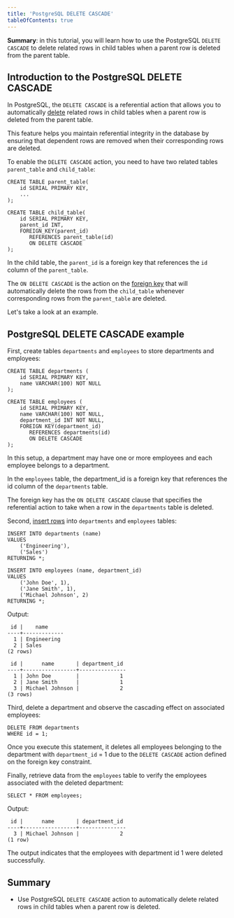 ```yaml
---
title: 'PostgreSQL DELETE CASCADE'
tableOfContents: true
---
```


**Summary**: in this tutorial, you will learn how to use the PostgreSQL `DELETE CASCADE` to delete related rows in child tables when a parent row is deleted from the parent table.



## Introduction to the PostgreSQL DELETE CASCADE



In PostgreSQL, the `DELETE CASCADE` is a referential action that allows you to automatically [delete](/docs/postgresql/postgresql-delete) related rows in child tables when a parent row is deleted from the parent table.



This feature helps you maintain referential integrity in the database by ensuring that dependent rows are removed when their corresponding rows are deleted.



To enable the `DELETE CASCADE` action, you need to have two related tables `parent_table` and `child_table`:



```
CREATE TABLE parent_table(
    id SERIAL PRIMARY KEY,
    ...
);

CREATE TABLE child_table(
    id SERIAL PRIMARY KEY,
    parent_id INT,
    FOREIGN_KEY(parent_id)
       REFERENCES parent_table(id)
       ON DELETE CASCADE
);
```



In the child table, the `parent_id` is a foreign key that references the `id` column of the `parent_table`.



The `ON DELETE CASCADE` is the action on the [foreign key](/docs/postgresql/postgresql-foreign-key) that will automatically delete the rows from the `child_table` whenever corresponding rows from the `parent_table` are deleted.



Let's take a look at an example.



## PostgreSQL DELETE CASCADE example



First, create tables `departments` and `employees` to store departments and employees:



```
CREATE TABLE departments (
    id SERIAL PRIMARY KEY,
    name VARCHAR(100) NOT NULL
);

CREATE TABLE employees (
    id SERIAL PRIMARY KEY,
    name VARCHAR(100) NOT NULL,
    department_id INT NOT NULL,
    FOREIGN KEY(department_id)
       REFERENCES departments(id)
       ON DELETE CASCADE
);
```



In this setup, a department may have one or more employees and each employee belongs to a department.



In the `employees` table, the department_id is a foreign key that references the id column of the `departments` table.



The foreign key has the `ON DELETE CASCADE` clause that specifies the referential action to take when a row in the `departments` table is deleted.



Second, [insert rows](/docs/postgresql/postgresql-insert-multiple-rows) into `departments` and `employees` tables:



```
INSERT INTO departments (name)
VALUES
    ('Engineering'),
    ('Sales')
RETURNING *;

INSERT INTO employees (name, department_id)
VALUES
    ('John Doe', 1),
    ('Jane Smith', 1),
    ('Michael Johnson', 2)
RETURNING *;
```



Output:



```
 id |    name
----+-------------
  1 | Engineering
  2 | Sales
(2 rows)

 id |      name       | department_id
----+-----------------+---------------
  1 | John Doe        |             1
  2 | Jane Smith      |             1
  3 | Michael Johnson |             2
(3 rows)
```



Third, delete a department and observe the cascading effect on associated employees:



```
DELETE FROM departments
WHERE id = 1;
```



Once you execute this statement, it deletes all employees belonging to the department with `department_id` = 1 due to the `DELETE CASCADE` action defined on the foreign key constraint.



Finally, retrieve data from the `employees` table to verify the employees associated with the deleted department:



```
SELECT * FROM employees;
```



Output:



```
 id |      name       | department_id
----+-----------------+---------------
  3 | Michael Johnson |             2
(1 row)
```



The output indicates that the employees with department id 1 were deleted successfully.



## Summary



- Use PostgreSQL `DELETE CASCADE` action to automatically delete related rows in child tables when a parent row is deleted.

